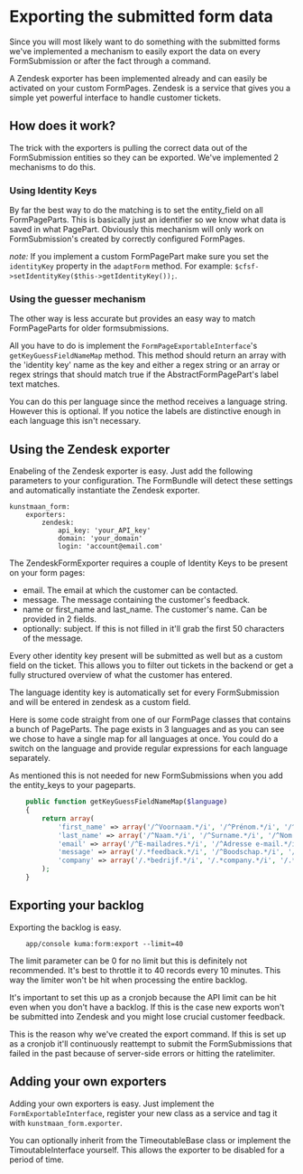 # Exporting the submitted form data

Since you will most likely want to do something with the submitted forms we've implemented a mechanism
to easily export the data on every FormSubmission or after the fact through a command.

A Zendesk exporter has been implemented already and can easily be activated on your custom FormPages.
Zendesk is a service that gives you a simple yet powerful interface to handle customer tickets.

## How does it work?

The trick with the exporters is pulling the correct data out of the FormSubmission entities so they can be exported.
We've implemented 2 mechanisms to do this.

### Using Identity Keys

By far the best way to do the matching is to set the entity_field on all FormPageParts.
This is basically just an identifier so we know what data is saved in what PagePart.
Obviously this mechanism will only work on  FormSubmission's created by correctly configured FormPages.

*note:* If you implement a custom FormPagePart make sure you set the ```identityKey``` property in the ```adaptForm``` method.
For example: ```$cfsf->setIdentityKey($this->getIdentityKey());```.

### Using the guesser mechanism

The other way is less accurate but provides an easy way to match FormPageParts for older formsubmissions.

All you have to do is implement the ```FormPageExportableInterface```'s ```getKeyGuessFieldNameMap``` method.
This method should return an array with the 'identity key' name as the key and either a regex string or an
array or regex strings that should match true if the AbstractFormPagePart's label text matches.

You can do this per language since the method receives a language string. However this is optional.
If you notice the labels are distinctive enough in each language this isn't necessary.

## Using the Zendesk exporter

Enabeling of the Zendesk exporter is easy. Just add the following parameters to your configuration.
The FormBundle will detect these settings and automatically instantiate the Zendesk exporter.

```
kunstmaan_form:
    exporters:
        zendesk:
            api_key: 'your_API_key'
            domain: 'your_domain'
            login: 'account@email.com'

```

The ZendeskFormExporter requires a couple of Identity Keys to be present on your form pages:

* email. The email at which the customer can be contacted.
* message. The message containing the customer's feedback.
* name or first_name and last_name. The customer's name. Can be provided in 2 fields.
* optionally: subject. If this is not filled in it'll grab the first 50 characters of the message.

Every other identity key present will be submitted as well but as a custom field on the ticket.
This allows you to filter out tickets in the backend or get a fully structured overview of what the customer has entered.

The language identity key is automatically set for every FormSubmission and will be entered in zendesk as a custom field.

Here is some code straight from one of our FormPage classes that contains a bunch of PageParts.
The page exists in 3 languages and as you can see we chose to have a single map for all languages at once.
You could do a switch on the language and provide regular expressions for each language separately.

As mentioned this is not needed for new FormSubmissions when you add the entity_keys to your pageparts.

```PHP
    public function getKeyGuessFieldNameMap($language)
    {
        return array(
            'first_name' => array('/^Voornaam.*/i', '/^Prénom.*/i', '/^Name.*/i'),
            'last_name' => array('/^Naam.*/i', '/^Surname.*/i', '/^Nom.*/i'),
            'email' => array('/^E-mailadres.*/i', '/^Adresse e-mail.*/i', '/^E-mail.*/i'),
            'message' => array('/.*feedback.*/i', '/^Boodschap.*/i', '/^message.*/i'),
            'company' => array('/.*bedrijf.*/i', '/.*company.*/i', '/.*entreprise.*/i'),
        );
    }
```

## Exporting your backlog

Exporting the backlog is easy.

```
    app/console kuma:form:export --limit=40
```

The limit parameter can be 0 for no limit but this is definitely not recommended.
It's best to throttle it to 40 records every 10 minutes.
This way the limiter won't be hit when processing the entire backlog.

It's important to set this up as a cronjob because the API limit can be hit even when you don't have a backlog.
If this is the case new exports won't be submitted into Zendesk and you might lose crucial customer feedback.

This is the reason why we've created the export command.
If this is set up as a cronjob it'll continuously reattempt to submit the FormSubmissions that failed in the past
because of server-side errors or hitting the ratelimiter.

## Adding your own exporters

Adding your own exporters is easy. Just implement the ```FormExportableInterface```,
register your new class as a service and tag it with ```kunstmaan_form.exporter```.

You can optionally inherit from the TimeoutableBase class or implement the TimoutableInterface yourself.
This allows the exporter to be disabled for a period of time.